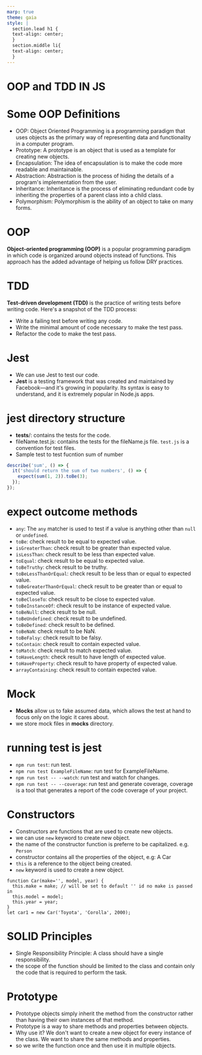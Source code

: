 ```yaml
---
marp: true
theme: gaia
style: |
  section.lead h1 {
  text-align: center;
  }
  section.middle li{
  text-align: center;
  }
---
```

<!-- headingDivider: 2 -->
<!--
theme: gaia
class: lead
-->

# OOP and TDD IN JS

# Some OOP Definitions
<style scoped> 
 {font-size : 1.2em;}
</style>
* OOP: Object Oriented Programming is a programming paradigm that uses objects as the primary way of representing data and functionality in a computer program.
* Prototype: A prototype is an object that is used as a template for creating new objects.
* Encapsulation: The idea of encapsulation is to make the code more readable and maintainable.
* Abstraction: Abstraction is the process of hiding the details of a program's implementation from the user.
* Inheritance: Inheritance is the process of eliminating redundant code by inheriting the properties of a parent class into a child class.
* Polymorphism: Polymorphism is the ability of an object to take on many forms.

# OOP
**Object-oriented programming (OOP)** is a popular programming paradigm in which code is organized around objects instead of functions. This approach has the added advantage of helping us follow DRY practices.

# TDD

**Test-driven development (TDD)** is the practice of writing tests before writing code. Here's a snapshot of the TDD process:
* Write a failing test before writing any code.
* Write the minimal amount of code necessary to make the test pass.
* Refactor the code to make the test pass.


# Jest 
* We can use Jest to test our code.
* **Jest** is a testing framework that was created and maintained by Facebook—and it's growing in popularity. Its syntax is easy to understand, and it is extremely popular in Node.js apps.


# jest directory structure 
* __tests__/: contains the tests for the code.
* fileName.test.js: contains the tests for the fileName.js file. `test.js` is a convention for test files.
* Sample test to test fucntion sum of number
```js
describe('sum', () => {
  it('should return the sum of two numbers', () => {
    expect(sum(1, 2)).toBe(3);
  });
});
```

# expect outcome methods 
<style scoped> 
 {font-size : 1.2em;}
</style>
* `any`: The `any` matcher is used to test if a value is anything other than `null` or `undefined`.
* `toBe`: check result to be equal to expected value.
* `isGreaterThan`: check result to be greater than expected value.
* `isLessThan`: check result to be less than expected value.
* `toEqual`: check result to be equal to expected value.
* `toBeTruthy`: check result to be truthy. 
* `toBeLessThanOrEqual`: check result to be less than or equal to expected value.
* `toBeGreaterThanOrEqual`: check result to be greater than or equal to expected value.
* `toBeCloseTo`: check result to be close to expected value.
* `toBeInstanceOf`: check result to be instance of expected value.
* `toBeNull`: check result to be null.
* `toBeUndefined`: check result to be undefined.
* `toBeDefined`: check result to be defined.
* `toBeNaN`: check result to be NaN.
* `toBeFalsy`: check result to be falsy.
* `toContain`: check result to contain expected value.
* `toMatch`: check result to match expected value.
* `toHaveLength`: check result to have length of expected value.
* `toHaveProperty`: check result to have property of expected value.
* `arrayContaining`: check result to contain expected value.

# Mock 
* **Mocks** allow us to fake assumed data, which allows the test at hand to focus only on the logic it cares about. 
* we store mock files in __mocks__ directory.

# running test is jest
* `npm run test`: run test.
* `npm run test ExampleFileName`: run test for ExampleFileName.
* `npm run test -- --watch`: run test and watch for changes.
* `npm run test -- --coverage`: run test and generate coverage, coverage is a tool that generates a report of the code coverage of your project.

# Constructors 
* Constructors are functions that are used to create new objects.
* we can use `new` keyword to create new object.
* the name of the constructor function is preferre to be capitalized. e.g. `Person`
* constructor contains all the properties of the object, e.g: A Car
* `this` is a reference to the object being created.
* `new` keyword is used to create a new object.
```JS
function Car(make='', model, year) {
  this.make = make; // will be set to default '' id no make is passed in
  this.model = model;
  this.year = year;
}
let car1 = new Car('Toyota', 'Corolla', 2000);
```


# SOLID Principles
* Single Responsibility Principle: A class should have a single responsibility.
* the scope of the function should be limited to the class and contain only the code that is required to perform the task.

# Prototype 
* Prototype objects simply inherit the method from the constructor rather than having their own instances of that method.
* Prototype is a way to share methods and properties between objects.
* Why use it? We don't want to create a new object for every instance of the class. We want to share the same methods and properties.
* so we write the function once and then use it in multiple objects.
